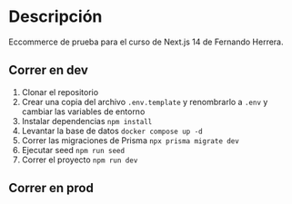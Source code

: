 # Descripción

Eccommerce de prueba para el curso de Next.js 14 de Fernando Herrera.

## Correr en dev

1. Clonar el repositorio
2. Crear una copia del archivo `.env.template` y renombrarlo a `.env` y cambiar las variables de entorno
3. Instalar dependencias `npm install`
4. Levantar la base de datos `docker compose up -d`
5. Correr las migraciones de Prisma `npx prisma migrate dev`
6. Ejecutar seed `npm run seed`
7. Correr el proyecto `npm run dev`

## Correr en prod
